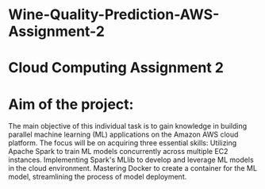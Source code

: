 # Wine-Quality-Prediction-AWS-Assignment-2
# Cloud Computing Assignment 2

# Aim of the project: 

The main objective of this individual task is to gain knowledge in building parallel machine learning (ML) applications on the Amazon AWS cloud platform. The focus will be on acquiring three essential skills:
Utilizing Apache Spark to train ML models concurrently across multiple EC2 instances.
Implementing Spark's MLlib to develop and leverage ML models in the cloud environment.
Mastering Docker to create a container for the ML model, streamlining the process of model deployment.
